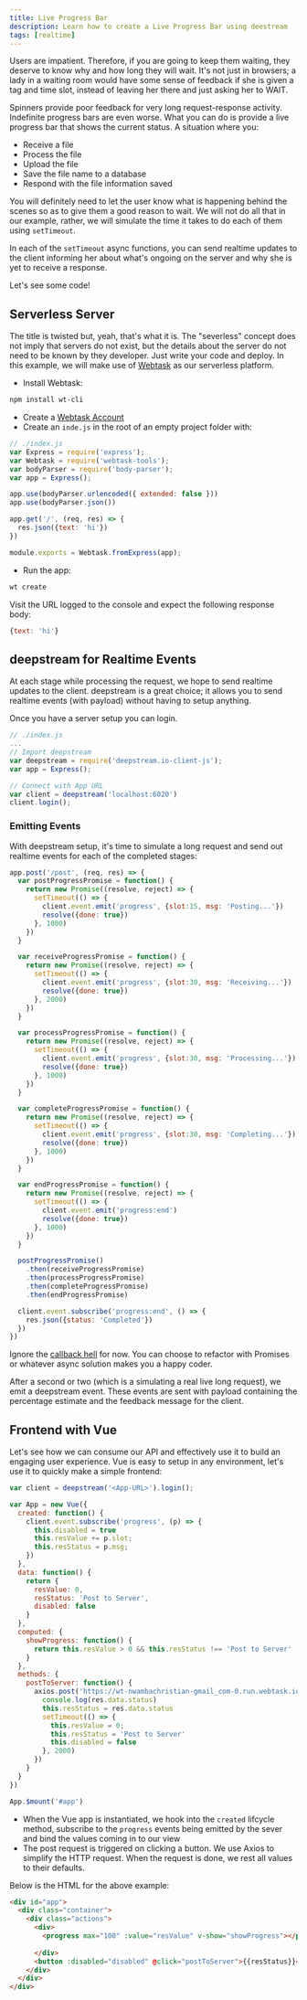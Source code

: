 ```yaml
---
title: Live Progress Bar
description: Learn how to create a Live Progress Bar using deestream
tags: [realtime]
---
```


Users are impatient. Therefore, if you are going to keep them waiting, they deserve to know why and how long they will wait. It's not just in browsers; a lady in a waiting room would have some sense of feedback if she is given a tag and time slot, instead of leaving her there and just asking her to WAIT.

Spinners provide poor feedback for very long request-response activity. Indefinite progress bars are even worse. What you can do is provide a live progress bar that shows the current status. A situation where you:

- Receive a file
- Process the file
- Upload the file
- Save the file name to a database
- Respond with the file information saved

You will definitely need to let the user know what is happening behind the scenes so as to give them a good reason to wait. We will not do all that in our example, rather, we will simulate the time it takes to do each of them using `setTimeout`.

In each of the `setTimeout` async functions, you can send realtime updates to the client informing her about what's ongoing on the server and why she is yet to receive a response.

Let's see some code!

## Serverless Server

The title is twisted but, yeah, that's what it is. The "severless" concept does not imply that servers do not exist, but the details about the server do not need to be known by they developer. Just write your code and deploy. In this example, we will make use of [Webtask](https://webtask.io) as our serverless platform.

- Install Webtask:

```bash
npm install wt-cli
```

- Create a [Webtask Account](https://webtask.io)
- Create an `inde.js` in the root of an empty project folder with:

```js
// ./index.js
var Express = require('express');
var Webtask = require('webtask-tools');
var bodyParser = require('body-parser');
var app = Express();

app.use(bodyParser.urlencoded({ extended: false }))
app.use(bodyParser.json())

app.get('/', (req, res) => {
  res.json({text: 'hi'})
})

module.exports = Webtask.fromExpress(app);
```

- Run the app:

```bash
wt create
```

Visit the URL logged to the console and expect the following response body:

```js
{text: 'hi'}
```

## deepstream for Realtime Events
At each stage while processing the request, we hope to send realtime updates to the client. deepstream is a great choice; it allows you to send realtime events (with payload) without having to setup anything. 

Once you have a server setup you can login.

```js
// ./index.js
...
// Import deepstream
var deepstream = require('deepstream.io-client-js');
var app = Express();

// Connect with App URL
var client = deepstream('localhost:6020')
client.login();
```

### Emitting Events

With deepstream setup, it's time to simulate a long request and send out realtime events for each of the completed stages:

```js
app.post('/post', (req, res) => {
  var postProgressPromise = function() {
    return new Promise((resolve, reject) => {
      setTimeout(() => {
        client.event.emit('progress', {slot:15, msg: 'Posting...'})
        resolve({done: true})
      }, 1000)
    })
  }

  var receiveProgressPromise = function() {
    return new Promise((resolve, reject) => {
      setTimeout(() => {
        client.event.emit('progress', {slot:30, msg: 'Receiving...'})
        resolve({done: true})
      }, 2000)
    })
  }

  var processProgressPromise = function() {
    return new Promise((resolve, reject) => {
      setTimeout(() => {
        client.event.emit('progress', {slot:30, msg: 'Processing...'})
        resolve({done: true})
      }, 1000)
    })
  }

  var completeProgressPromise = function() {
    return new Promise((resolve, reject) => {
      setTimeout(() => {
        client.event.emit('progress', {slot:30, msg: 'Completing...'})
        resolve({done: true})
      }, 1000)
    })
  }

  var endProgressPromise = function() {
    return new Promise((resolve, reject) => {
      setTimeout(() => {
        client.event.emit('progress:end')
        resolve({done: true})
      }, 1000)
    })
  }

  postProgressPromise()
    .then(receiveProgressPromise)
    .then(processProgressPromise)
    .then(completeProgressPromise)
    .then(endProgressPromise)

  client.event.subscribe('progress:end', () => {
    res.json({status: 'Completed'})
  })
})
```

Ignore the [callback hell](http://callbackhell.com/) for now. You can choose to refactor with Promises or whatever async solution makes you a happy coder.

After a second or two (which is a simulating a real live long request), we emit a deepstream event. These events are sent with payload containing the percentage estimate and the feedback message for the client.

## Frontend with Vue

Let's see how we can consume our API and effectively use it to build an engaging user experience. Vue is easy to setup in any environment, let's use it to quickly make a simple frontend:

```js
var client = deepstream('<App-URL>').login();

var App = new Vue({
  created: function() {
    client.event.subscribe('progress', (p) => {
      this.disabled = true
      this.resValue += p.slot;
      this.resStatus = p.msg;
    })
  },
  data: function() {
    return {
      resValue: 0,
      resStatus: 'Post to Server',
      disabled: false
    }
  },
  computed: {
    showProgress: function() {
      return this.resValue > 0 && this.resStatus !== 'Post to Server'
    }
  },
  methods: {
    postToServer: function() {
      axios.post('https://wt-nwambachristian-gmail_com-0.run.webtask.io/realtime-progress/post', {}).then((res) => {
        console.log(res.data.status)
        this.resStatus = res.data.status
        setTimeout(() => {
          this.resValue = 0;
          this.resStatus = 'Post to Server'
          this.disabled = false
        }, 2000)
      })
    }
  }
})

App.$mount('#app')
```

- When the Vue app is instantiated, we hook into the `created` lifcycle method, subscribe to the `progress` events being emitted by the sever and bind the values coming in to our view
- The post request is triggered on clicking a button. We use Axios to simplify the HTTP request. When the request is done, we rest all values to their defaults.

Below is the HTML for the above example:

```html
<div id="app">
  <div class="container">
    <div class="actions">
      <div>
        <progress max="100" :value="resValue" v-show="showProgress"></progress>
        
      </div>
      <button :disabled="disabled" @click="postToServer">{{resStatus}}</button>
    </div>
  </div>
</div>
```